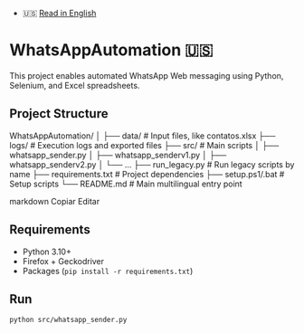 
- 🇺🇸 [Read in English](README_english.md)

# WhatsAppAutomation 🇺🇸

This project enables automated WhatsApp Web messaging using Python, Selenium, and Excel spreadsheets.

## Project Structure

WhatsAppAutomation/
│
├── data/ # Input files, like contatos.xlsx
├── logs/ # Execution logs and exported files
├── src/ # Main scripts
│ ├── whatsapp_sender.py
│ ├── whatsapp_senderv1.py
│ ├── whatsapp_senderv2.py
│ └── ...
├── run_legacy.py # Run legacy scripts by name
├── requirements.txt # Project dependencies
├── setup.ps1/.bat # Setup scripts
└── README.md # Main multilingual entry point

markdown
Copiar
Editar

## Requirements

- Python 3.10+
- Firefox + Geckodriver
- Packages (`pip install -r requirements.txt`)

## Run

```bash
python src/whatsapp_sender.py